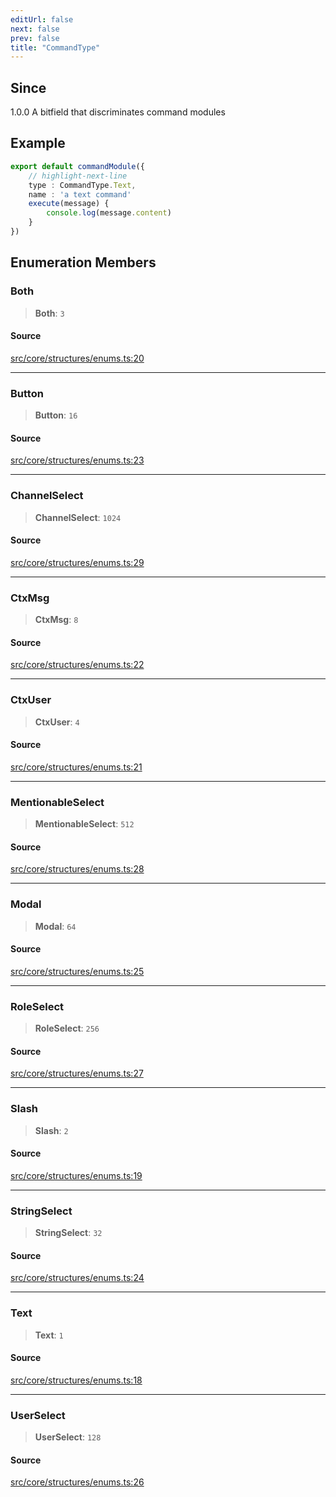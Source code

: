 ```yaml
---
editUrl: false
next: false
prev: false
title: "CommandType"
---
```


## Since

1.0.0
A bitfield that discriminates command modules

## Example

```ts
export default commandModule({
    // highlight-next-line
    type : CommandType.Text,
    name : 'a text command'
    execute(message) {
        console.log(message.content)
    }
})
```

## Enumeration Members

### Both

> **Both**: `3`

#### Source

[src/core/structures/enums.ts:20](https://github.com/sern-handler/handler/blob/2120b18c4e53e298bc3568422781c1bda05a7177/src/core/structures/enums.ts#L20)

***

### Button

> **Button**: `16`

#### Source

[src/core/structures/enums.ts:23](https://github.com/sern-handler/handler/blob/2120b18c4e53e298bc3568422781c1bda05a7177/src/core/structures/enums.ts#L23)

***

### ChannelSelect

> **ChannelSelect**: `1024`

#### Source

[src/core/structures/enums.ts:29](https://github.com/sern-handler/handler/blob/2120b18c4e53e298bc3568422781c1bda05a7177/src/core/structures/enums.ts#L29)

***

### CtxMsg

> **CtxMsg**: `8`

#### Source

[src/core/structures/enums.ts:22](https://github.com/sern-handler/handler/blob/2120b18c4e53e298bc3568422781c1bda05a7177/src/core/structures/enums.ts#L22)

***

### CtxUser

> **CtxUser**: `4`

#### Source

[src/core/structures/enums.ts:21](https://github.com/sern-handler/handler/blob/2120b18c4e53e298bc3568422781c1bda05a7177/src/core/structures/enums.ts#L21)

***

### MentionableSelect

> **MentionableSelect**: `512`

#### Source

[src/core/structures/enums.ts:28](https://github.com/sern-handler/handler/blob/2120b18c4e53e298bc3568422781c1bda05a7177/src/core/structures/enums.ts#L28)

***

### Modal

> **Modal**: `64`

#### Source

[src/core/structures/enums.ts:25](https://github.com/sern-handler/handler/blob/2120b18c4e53e298bc3568422781c1bda05a7177/src/core/structures/enums.ts#L25)

***

### RoleSelect

> **RoleSelect**: `256`

#### Source

[src/core/structures/enums.ts:27](https://github.com/sern-handler/handler/blob/2120b18c4e53e298bc3568422781c1bda05a7177/src/core/structures/enums.ts#L27)

***

### Slash

> **Slash**: `2`

#### Source

[src/core/structures/enums.ts:19](https://github.com/sern-handler/handler/blob/2120b18c4e53e298bc3568422781c1bda05a7177/src/core/structures/enums.ts#L19)

***

### StringSelect

> **StringSelect**: `32`

#### Source

[src/core/structures/enums.ts:24](https://github.com/sern-handler/handler/blob/2120b18c4e53e298bc3568422781c1bda05a7177/src/core/structures/enums.ts#L24)

***

### Text

> **Text**: `1`

#### Source

[src/core/structures/enums.ts:18](https://github.com/sern-handler/handler/blob/2120b18c4e53e298bc3568422781c1bda05a7177/src/core/structures/enums.ts#L18)

***

### UserSelect

> **UserSelect**: `128`

#### Source

[src/core/structures/enums.ts:26](https://github.com/sern-handler/handler/blob/2120b18c4e53e298bc3568422781c1bda05a7177/src/core/structures/enums.ts#L26)
